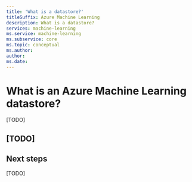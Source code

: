 ```yaml
---
title: 'What is a datastore?'
titleSuffix: Azure Machine Learning
description: What is a datastore?
services: machine-learning
ms.service: machine-learning
ms.subservice: core
ms.topic: conceptual
ms.author:
author:
ms.date:
---
```



# What is an Azure Machine Learning datastore?

[TODO]

## [TODO]

## Next steps

[TODO]
